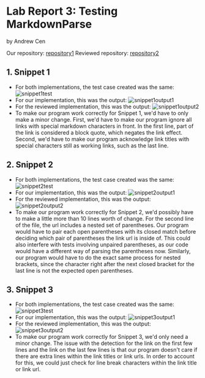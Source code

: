 # Lab Report 3: Testing MarkdownParse
by Andrew Cen

Our repository: [repository1](https://github.com/acen23/markdown-parse-main)
Reviewed repository: [repository2](https://github.com/CatFish47/markdown-parse)

## 1. Snippet 1
- For both implementations, the test case created was the same: ![snippet1test](https://acen23.github.io/cse15l-lab-reports/snippet-1-test.png)
- For our implementation, this was the output: ![snippet1output1](https://acen23.github.io/cse15l-lab-reports/snippet-1-output-1.png)
- For the reviewed implementation, this was the output: ![snippet1output2](https://acen23.github.io/cse15l-lab-reports/snippet-1-output-2.png)
- To make our program work correctly for Snippet 1, we'd have to only make a minor change. First, we'd have to make our program ignore all links with special markdown characters in front. In the first line, part of the link is considered a block quote, which negates the link effect. Second, we'd have to make our program acknowledge link titles with special characters still as working links, such as the last line.

## 2. Snippet 2
- For both implementations, the test case created was the same: ![snippet2test](https://acen23.github.io/cse15l-lab-reports/snippet-2-test.png)
- For our implementation, this was the output: ![snippet2output1](https://acen23.github.io/cse15l-lab-reports/snippet-2-output-1.png)
- For the reviewed implementation, this was the output: ![snippet2output2](https://acen23.github.io/cse15l-lab-reports/snippet-2-output-2.png)
- To make our program work correctly for Snippet 2, we'd possibly have to make a little more than 10 lines worth of change. For the second line of the file, the url includes a nested set of parentheses. Our program would have to pair each open parentheses with its closed match before deciding which pair of parentheses the link url is inside of. This could also interfere with tests involving unpaired parentheses, as our code would have a different way of parsing the parentheses now. Similarly, our program would have to do the exact same process for nested brackets, since the character right after the next closed bracket for the last line is not the expected open parentheses.

## 3. Snippet 3
- For both implementations, the test case created was the same: ![snippet3test](https://acen23.github.io/cse15l-lab-reports/snippet-3-test.png)
- For our implementation, this was the output: ![snippet3output1](https://acen23.github.io/cse15l-lab-reports/snippet-3-output-1.png)
- For the reviewed implementation, this was the output: ![snippet3output2](https://acen23.github.io/cse15l-lab-reports/snippet-3-output-2.png)
- To make our program work correctly for Snippet 3, we'd only need a minor change. The issue with the detection for the link on the first few lines and the link on the last few lines is that our program doesn't care if there are extra lines within the link titles or link urls. In order to account for this, we could just check for line break characters within the link title or link url.
